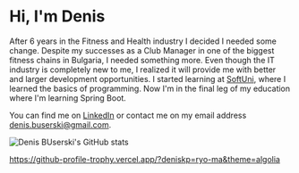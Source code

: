 # Hi, I'm Denis

After 6 years in the Fitness and Health industry I decided I needed some change. Despite my successes as a Club Manager in one of the biggest fitness chains in Bulgaria, I needed something more. Even though the IT industry is completely new to me, I realized it will provide me with better and larger development opportunities. I started learning at [SoftUni](https://softuni.bg/), where I learned the basics of programming. Now I'm in the final leg of my education where I'm learning Spring Boot.

You can find me on [LinkedIn](https://www.linkedin.com/in/denis-buserski/) or contact me on my email address denis.buserski@gmail.com.


![Denis BUserski's GitHub stats](https://github-readme-stats.zohan.tech/api?username=denisbuserski&show_icons=true&theme=github_dark)



https://github-profile-trophy.vercel.app/?deniskp=ryo-ma&theme=algolia







 
 

